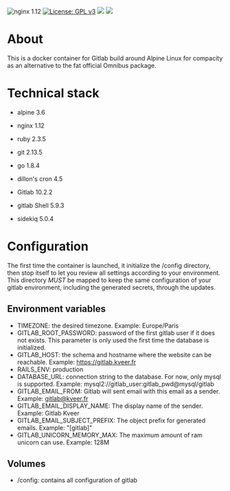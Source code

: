 ![nginx 1.12](https://img.shields.io/badge/nginx-1.12-brightgreen.svg) [![License: GPL v3](https://img.shields.io/github/license/LordVeovis/docker-gitlab.svg)](https://www.gnu.org/licenses/gpl-3.0) [![](https://img.shields.io/docker/pulls/veovis/gitlab.svg)](https://hub.docker.com/r/veovis/gitlab/ 'Docker Hub') [![](https://img.shields.io/docker/build/veovis/gitlab.svg)](https://hub.docker.com/r/veovis/gitlab/builds/ 'Docker Hub')

# About

This is a docker container for Gitlab build around Alpine Linux for compacity as an alternative to the fat official Omnibus package.

# Technical stack

* alpine 3.6
* nginx 1.12
* ruby 2.3.5
* git 2.13.5
* go 1.8.4
* dillon's cron 4.5

* Gitlab 10.2.2
* gitlab Shell 5.9.3
* sidekiq 5.0.4

# Configuration

The first time the container is launched, it initialize the /config directory, then stop itself to let you review all settings according to your environment. This directory *MUST* be mapped to keep the same configuration of your gitlab environment, including the generated secrets, through the updates.

## Environment variables

* TIMEZONE: the desired timezone. Example: Europe/Paris
* GITLAB_ROOT_PASSWORD: password of the first gitlab user if it does not exists. This parameter is only used the first time the database is initialized.
* GITLAB_HOST: the schema and hostname where the website can be reachable. Example: https://gitlab.kveer.fr
* RAILS_ENV: production
* DATABASE_URL: connection string to the database. For now, only mysql is supported. Example: mysql2://gitlab_user:gitlab_pwd@mysql/gitlab
* GITLAB_EMAIL_FROM: Gitlab will sent email with this email as a sender. Example: gitlab@kveer.fr
* GITLAB_EMAIL_DISPLAY_NAME: The display name of the sender. Example: Gitlab Kveer
* GITLAB_EMAIL_SUBJECT_PREFIX: The object prefix for generated emails. Example: "[gitlab]"
* GITLAB_UNICORN_MEMORY_MAX: The maximum amount of ram unicorn can use. Example: 128M

## Volumes

* /config: contains all configuration of gitlab


